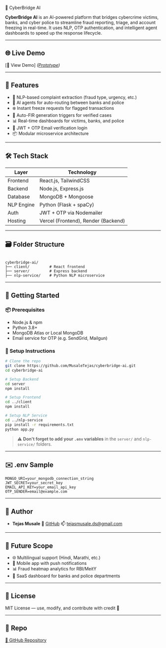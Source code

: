  🚨 CyberBridge AI

**CyberBridge AI** is an AI-powered platform that bridges cybercrime victims, banks, and cyber police to streamline fraud reporting, triage, and account freezing in real-time. It uses NLP, OTP authentication, and intelligent agent dashboards to speed up the response lifecycle.

---

## 🌐 Live Demo 
[🔗 View Demo] 
*([Prototype](https://musaletejas.github.io/cyberbridge-ai/))*

---

## 📌 Features

- 📝 NLP-based complaint extraction (fraud type, urgency, etc.)
- 🤖 AI agents for auto-routing between banks and police
- ❄️ Instant freeze requests for flagged transactions
- 👮 Auto-FIR generation triggers for verified cases
- 📊 Real-time dashboards for victims, banks, and police
- 🔐 JWT + OTP Email verification login
- 📦 Modular microservice architecture

---

## 🛠️ Tech Stack

| Layer         | Technology                     |
|---------------|---------------------------------|
| Frontend      | React.js, TailwindCSS           |
| Backend       | Node.js, Express.js             |
| Database      | MongoDB + Mongoose              |
| NLP Engine    | Python (Flask + spaCy)          |
| Auth          | JWT + OTP via Nodemailer        |
| Hosting       | Vercel (Frontend), Render (Backend)

---

## 🗃️ Folder Structure

```

cyberbridge-ai/
├── client/         # React frontend
├── server/         # Express backend
├── nlp-service/    # Python NLP microservice

````

---

## 🚀 Getting Started

### 📦 Prerequisites
- Node.js & npm
- Python 3.8+
- MongoDB Atlas or Local MongoDB
- Email service for OTP (e.g. SendGrid, Mailgun)

### 🔧 Setup Instructions

```bash
# Clone the repo
git clone https://github.com/MusaleTejas/cyberbridge-ai.git
cd cyberbridge-ai

# Setup Backend
cd server
npm install

# Setup Frontend
cd ../client
npm install

# Setup NLP Service
cd ../nlp-service
pip install -r requirements.txt
python app.py
````

> ⚠️ **Don't forget to add your `.env` variables** in the `server/` and `nlp-service/` folders.

---

## ✉️ .env Sample

```env
MONGO_URI=your_mongodb_connection_string
JWT_SECRET=your_secret_key
EMAIL_API_KEY=your_email_api_key
OTP_SENDER=email@example.com
```

---

## 👥 Author

* **Tejas Musale**
  🔗 [GitHub](https://github.com/MusaleTejas)
  📫 [tejasmusale.ds@gmail.com](mailto:tejasmusale.ds@gmail.com)

---

## 🚀 Future Scope

* 🌐 Multilingual support (Hindi, Marathi, etc.)
* 📱 Mobile app with push notifications
* 📊 Fraud heatmap analytics for RBI/MeitY
* 💼 SaaS dashboard for banks and police departments

---

## 📄 License

MIT License — use, modify, and contribute with credit 🙏

---

## 📌 Repo

[🔗 GitHub Repository](https://github.com/MusaleTejas/cyberbridge-ai.git)

